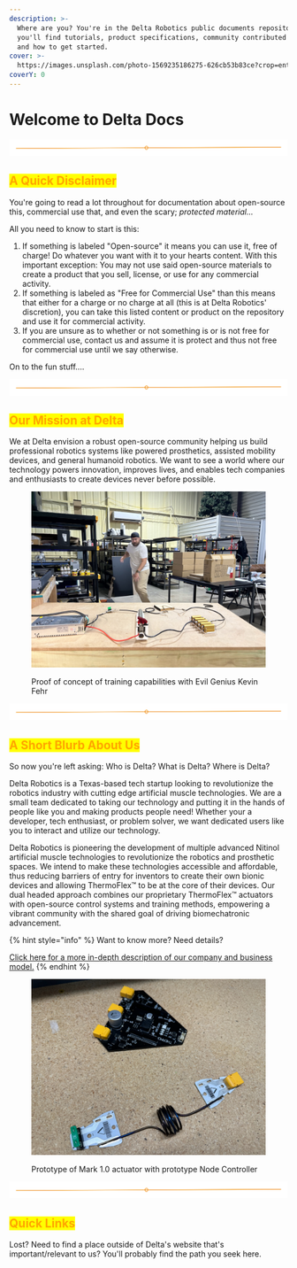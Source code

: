 ```yaml
---
description: >-
  Where are you? You're in the Delta Robotics public documents repository! Here
  you'll find tutorials, product specifications, community contributed content,
  and how to get started.
cover: >-
  https://images.unsplash.com/photo-1569235186275-626cb53b83ce?crop=entropy&cs=srgb&fm=jpg&ixid=M3wxOTcwMjR8MHwxfHNlYXJjaHwyfHxmaWxlc3xlbnwwfHx8fDE3MTgwNjI3NjJ8MA&ixlib=rb-4.0.3&q=85
coverY: 0
---
```


# Welcome to Delta Docs

<img src=".gitbook/assets/file.excalidraw.svg" alt="" class="gitbook-drawing">

## <mark style="color:orange;">A Quick Disclaimer</mark>

You're going to read a lot throughout for documentation about open-source this, commercial use that, and even the scary; _protected material..._

All you need to know to start is this:

1. If something is labeled "Open-source" it means you can use it, free of charge! Do whatever you want with it to your hearts content. With this important exception: You may not use said open-source materials to create a product that you sell, license, or use for any commercial activity.
2. If something is labeled as "Free for Commercial Use" than this means that either for a charge or no charge at all (this is at Delta Robotics' discretion), you can take this listed content or product on the repository and use it for commercial activity.
3. If you are unsure as to whether or not something is or is not free for commercial use, contact us and assume it is protect and thus not free for commercial use until we say otherwise.

On to the fun stuff....

<img src=".gitbook/assets/file.excalidraw.svg" alt="" class="gitbook-drawing">

## <mark style="color:orange;">Our Mission at Delta</mark>

We at Delta envision a robust open-source community helping us build professional robotics systems like powered prosthetics, assisted mobility devices, and general humanoid robotics. We want to see a world where our technology powers innovation, improves lives, and enables tech companies and enthusiasts to create devices never before possible.

<figure><img src=".gitbook/assets/IMG_8221.JPEG" alt=""><figcaption><p>Proof of concept of training capabilities with Evil Genius Kevin Fehr </p></figcaption></figure>

<img src=".gitbook/assets/file.excalidraw.svg" alt="" class="gitbook-drawing">

## <mark style="color:orange;">A Short Blurb About Us</mark>

So now you're left asking: Who is Delta? What is Delta? Where is Delta?&#x20;

Delta Robotics is a Texas-based tech startup looking to revolutionize the robotics industry with cutting edge artificial muscle technologies. We are a small team dedicated to taking our technology and putting it in the hands of people like you and making products people need! Whether your a developer, tech enthusiast, or problem solver, we want dedicated users like you to interact and utilize our technology.&#x20;

Delta Robotics is pioneering the development of multiple advanced Nitinol artificial muscle technologies to revolutionize the robotics and prosthetic spaces. We intend to make these technologies accessible and affordable, thus reducing barriers of entry for inventors to create their own bionic devices and allowing ThermoFlex™ to be at the core of their devices. Our dual headed approach combines our proprietary ThermoFlex™ actuators with open-source control systems and training methods, empowering a vibrant community with the shared goal of driving biomechatronic advancement.&#x20;

{% hint style="info" %}
Want to know more? Need details?

[Click here for a more in-depth description of our company and business model.](welcome-the-delta-docs-home/about-us.md)
{% endhint %}

<figure><img src=".gitbook/assets/IMG_1294.JPEG" alt=""><figcaption><p>Prototype of Mark 1.0 actuator with prototype Node Controller</p></figcaption></figure>

<img src=".gitbook/assets/file.excalidraw.svg" alt="" class="gitbook-drawing">

## <mark style="color:orange;">Quick Links</mark>

Lost? Need to find a place outside of Delta's website that's important/relevant to us? You'll probably find the path you seek here.
